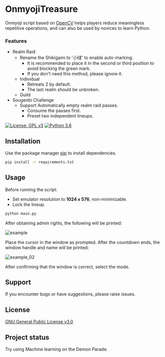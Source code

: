 # OnmyojiTreasure

[//]: # (## Description)

Onmyoji script based on [OpenCV](https://opencv.org/) helps players reduce meaningless repetitive operations, and can
also be used by novices
to learn Python.

### Features

* Realm Raid
    * Rename the Shikigami to '小绿' to enable auto-marking.
        * It is recommended to place it in the second or third position to avoid blocking the green mark.
        * If you don't need this method, please ignore it.
    * Individual
        * Retreats 2 by default.
        * The last realm should be unbroken.
    * Guild
* Sougenbi Challenge
    * Support Automatically empty realm raid passes.
        * Consume the passes first.
        * Preset two independent lineups.

[![License: GPL v3](https://img.shields.io/badge/License-GPLv3-blue.svg)](https://www.gnu.org/licenses/gpl-3.0) [![Python 3.6](https://img.shields.io/badge/python-3.11-blue.svg)](https://www.python.org/downloads/release/python-3114/)

## Installation

Use the package manager [pip](https://pip.pypa.io/en/stable/) to install dependencies.

```bash
pip install -r requirements.txt
```

## Usage

Before running the script:

* Set emulator resolution to **1024 x 576**, non-minimizable.
* Lock the lineup.

```bash
python main.py
```

After obtaining admin rights, the following will be printed:

![example](https://raw.githubusercontent.com/ephanoco/onmyoji_treasure/master/blob/example.png)

Place the cursor in the window as prompted. After the countdown ends, the window handle and name will be printed:

![example_02](https://raw.githubusercontent.com/ephanoco/onmyoji_treasure/master/blob/example_02.png)

After confirming that the window is correct, select the mode.

## Support

If you encounter bugs or have suggestions, please raise issues.

## License

[GNU General Public License v3.0](https://choosealicense.com/licenses/gpl-3.0/)

## Project status

Try using Machine learning on the Demon Parade.
